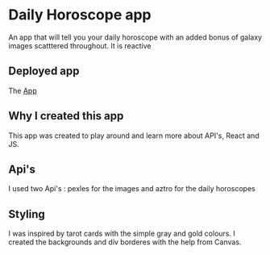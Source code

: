# Daily Horoscope app

An app that will tell you your daily horoscope with an added bonus of galaxy images scatttered throughout.  It is reactive 

## Deployed app


The [App](https://horoscope-api-test.herokuapp.com)

## Why I created this app

This app was created to play around and learn more about  API's, React and JS. 

## Api's

I used two Api's : pexles for the images and aztro for the daily horoscopes

## Styling 

I was inspired by tarot cards with the simple gray and gold colours. I created the backgrounds and div borderes with the help from Canvas.
